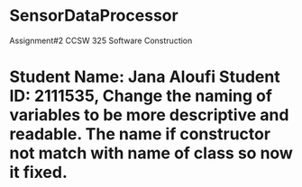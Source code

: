 # SensorDataProcessor
Assignment#2 CCSW 325 Software Construction
# Student Name: Jana Aloufi   Student ID: 2111535, Change the naming of variables to be more descriptive and readable. The name if constructor not match with name of class so now it fixed.

